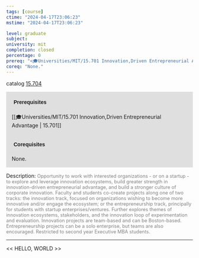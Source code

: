 ```yaml
---
tags: [course]
ctime: "2024-04-17T23:06:23"
mstime: "2024-04-17T23:06:23"

level: graduate
subject: 
university: mit
completion: closed
percentage: 0
prereq: "<🎓Universities/MIT/15.701 Innovation,Driven Entrepreneurial Advantage>"
coreq: "None."
---
```


catalog [15.704](http://student.mit.edu/catalog/m15c.html#15.704)

<span style="display: block; padding: 15px; background-color: rgb(100, 100, 100, 0.2);"><font id="m_prereq1233_0" style="display: block; font-family: Arial, sans-serif; font-weight: bold; padding: 5px">Prerequisites</font><br><span id="prereq1233_0">[[🎓Universities/MIT/15.701 Innovation,Driven Entrepreneurial Advantage | 15.701]]</span></span>
<span style="display: block; padding: 15px; background-color: rgb(100, 100, 100, 0.2);"><font id="m_coreq1233_0" style="display: block; font-family: Arial, sans-serif; font-weight: bold; padding: 5px">Corequisites</font><br><span id="coreq1233_0">None.</span></span>

<font style="">Description:</font>
<font style="color: grey; font-size: 0.8rem;">Opportunity to work with interested organizations - or on a startup - to explore and leverage innovation ecosystems, build greater strength in innovation-driven entrepreneurial advantage, and build a stronger culture of corporate innovation. Faculty and students co-create projects along one of two tracks: the innovation track, focused on organizations wishing to become more innovative and/or engage the ecosystem; or the entrepreneurship track, principally for students with startup enterprises/ventures. Further explores themes of innovation ecosystems, stakeholders, and the innovation loop of experimentation and evaluation. Innovation projects are team-based and can be Boston-based. Entrepreneurship projects can be a solo enterprise, but teams are also encouraged. Restricted to second year Executive MBA students.</font>



---

<< HELLO, WORLD >>

